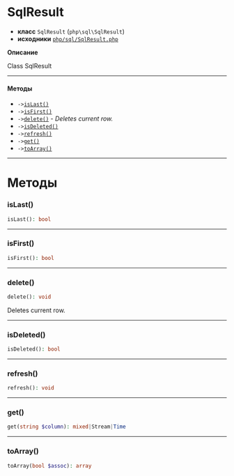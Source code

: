 # SqlResult

- **класс** `SqlResult` (`php\sql\SqlResult`)
- **исходники** [`php/sql/SqlResult.php`](./src/main/resources/JPHP-INF/sdk/php/sql/SqlResult.php)

**Описание**

Class SqlResult

---

#### Методы

- `->`[`isLast()`](#method-islast)
- `->`[`isFirst()`](#method-isfirst)
- `->`[`delete()`](#method-delete) - _Deletes current row._
- `->`[`isDeleted()`](#method-isdeleted)
- `->`[`refresh()`](#method-refresh)
- `->`[`get()`](#method-get)
- `->`[`toArray()`](#method-toarray)

---
# Методы

<a name="method-islast"></a>

### isLast()
```php
isLast(): bool
```

---

<a name="method-isfirst"></a>

### isFirst()
```php
isFirst(): bool
```

---

<a name="method-delete"></a>

### delete()
```php
delete(): void
```
Deletes current row.

---

<a name="method-isdeleted"></a>

### isDeleted()
```php
isDeleted(): bool
```

---

<a name="method-refresh"></a>

### refresh()
```php
refresh(): void
```

---

<a name="method-get"></a>

### get()
```php
get(string $column): mixed|Stream|Time
```

---

<a name="method-toarray"></a>

### toArray()
```php
toArray(bool $assoc): array
```